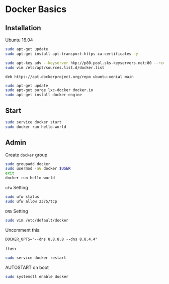 # Docker Basics

## Installation

Ubuntu 16.04 


```sh
sudo apt-get update
sudo apt-get install apt-transport-https ca-certificates -y

sudo apt-key adv --keyserver hkp://p80.pool.sks-keyservers.net:80 --recv-keys 58118E89F3A912897C070ADBF76221572C52609D
sudo vim /etc/apt/sources.list.d/docker.list
```

```vim
deb https://apt.dockerproject.org/repo ubuntu-xenial main
```

```sh
sudo apt-get update
sudo apt-get purge lxc-docker docker.io
sudo apt-get install docker-engine

```

## Start

```sh
sudo service docker start
sudo docker run hello-world
```

## Admin

Create `docker` group

```sh
sudo groupadd docker
sudo usermod -aG docker $USER
exit
docker run hello-world
```


`ufw` Setting

```sh
sudo ufw status
sudo ufw allow 2375/tcp
```

`DNS` Setting

```sh
sudo vim /etc/default/docker
```

Uncomment this:
```vim
DOCKER_OPTS="--dns 8.8.8.8 --dns 8.8.4.4"
```

Then
```sh
sudo service docker restart
```


AUTOSTART on boot
```sh
sudo systemctl enable docker
```
